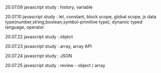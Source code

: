 20.07.09 javascript study
: history, variable

20.07.10 javascript study
: let, constant, block scope, global scope, js data type(number,string,boolean,symbol-primitive type), dynamic typed language, operator

20.07.22 javascript study
: object

20.07.23 javascript study
: array, array API

20.07.24 javascript study
: JSON

20.07.25 javascript study
: review - object / array